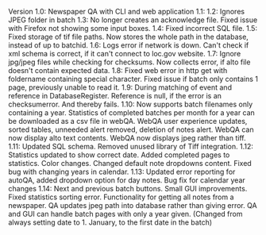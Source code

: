 Version 1.0: Newspaper QA with CLI and web application
1.1:
1.2: Ignores JPEG folder in batch
1.3: No longer creates an acknowledge file. Fixed issue with Firefox not showing some input boxes.
1.4: Fixed incorrect SQL file.
1.5: Fixed storage of tif file paths. Now stores the whole path in the database, instead of up to batchid.
1.6: Logs error if network is down. Can't check if xml schema is correct, if it can't connect to loc.gov website.
1.7: Ignore jpg/jpeg files while checking for checksums. Now collects error, if alto file doesn't contain expected data.
1.8: Fixed web error in http get with foldername containing special character. Fixed issue if batch only contains 1 page, previously unable to read it.
1.9: During matching of event and reference in DatabaseRegister. Reference is null, if the error is an checksumerror. And thereby fails.
1.10: Now supports batch filenames only containing a year. Statistics of completed batches per month for a year can be downloaded as a csv file in webQA. WebQA user experience updates, sorted tables, unneeded alert removed, deletion of notes alert. WebQA can now display alto text contents. WebQA now displays jpeg rather than tiff.
1.11: Updated SQL schema. Removed unused library of Tiff integration. 
1.12: Statistics updated to show correct date. Added completed pages to statistics. Color changes. Changed default note dropdowns content. Fixed bug with changing years in calendar.
1.13: Updated error reporting for autoQA, added dropdown option for day notes. Bug fix for calendar year changes
1.14: Next and previous batch buttons. Small GUI improvements. Fixed statistics sorting error. Functionality for getting all notes from a newspaper. QA updates jpeg path into database rather than giving error. QA and GUI can handle batch pages with only a year given. (Changed from always setting date to 1. January, to the first date in the batch)